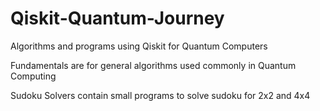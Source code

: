 # Qiskit-Quantum-Journey

Algorithms and programs using Qiskit for Quantum Computers


Fundamentals are for general algorithms used commonly in Quantum Computing

Sudoku Solvers contain small programs to solve sudoku for 2x2 and 4x4
